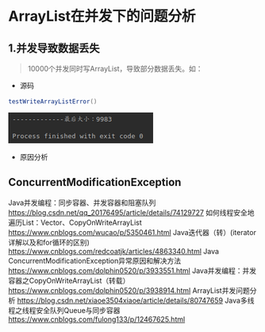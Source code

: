 # ArrayList在并发下的问题分析

## 1.并发导致数据丢失
>10000个并发同时写ArrayList，导致部分数据丢失。如：
* 源码
```Java
testWriteArrayListError()
```
![并发写导致数据丢失](./并发写导致数据丢失.png)

* 原因分析







## ConcurrentModificationException
Java并发编程：同步容器、并发容器和阻塞队列
https://blog.csdn.net/qq_20176495/article/details/74129727
如何线程安全地遍历List：Vector、CopyOnWriteArrayList
https://www.cnblogs.com/wucao/p/5350461.html
Java迭代器（转）(iterator详解以及和for循环的区别)
https://www.cnblogs.com/redcoatjk/articles/4863340.html
Java ConcurrentModificationException异常原因和解决方法
https://www.cnblogs.com/dolphin0520/p/3933551.html
Java并发编程：并发容器之CopyOnWriteArrayList（转载）
https://www.cnblogs.com/dolphin0520/p/3938914.html
ArrayList并发问题分析
https://blog.csdn.net/xiaoe3504xiaoe/article/details/80747659
Java多线程之线程安全队列Queue与同步容器
https://www.cnblogs.com/fulong133/p/12467625.html
